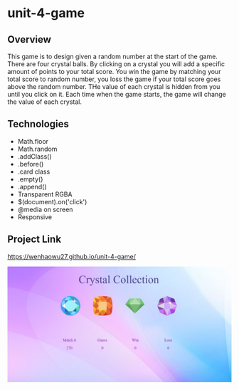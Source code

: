 # unit-4-game

## Overview

This game is to design given a random number at the start of the game. There are four crystal balls. By clicking on a crystal you will add a specific amount of points to your total score. You win the game by matching your total score to random number, you loss the game if your total score goes above the random number. THe value of each crystal is hidden from you until you click on it. Each time when the game starts, the game will change the value of each crystal.

## Technologies

* Math.floor
* Math.random
* .addClass()
* .before()
* .card class
* .empty()
* .append()
* Transparent RGBA
* $(document).on('click')
* @media on screen
* Responsive

## Project Link

https://wenhaowu27.github.io/unit-4-game/

![Crystal Collector](./assets/images/CrystallCollectionGuessingGame.jpg)